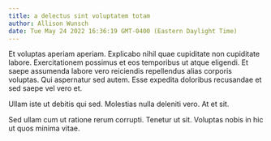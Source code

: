 ```yaml
---
title: a delectus sint voluptatem totam
author: Allison Wunsch
date: Tue May 24 2022 16:36:19 GMT-0400 (Eastern Daylight Time)
---
```

Et voluptas aperiam aperiam. Explicabo nihil quae cupiditate non cupiditate labore. Exercitationem possimus et eos temporibus ut atque eligendi. Et saepe assumenda labore vero reiciendis repellendus alias corporis voluptas. Qui aspernatur sed autem. Esse expedita doloribus recusandae et sed saepe vel vero et.

 Ullam iste ut debitis qui sed. Molestias nulla deleniti vero. At et sit.

 Sed ullam cum ut ratione rerum corrupti. Tenetur ut sit. Voluptas nobis in hic ut quos minima vitae.